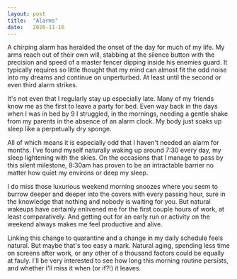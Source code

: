 ```yaml
---
layout: post
title:  "Alarms"
date:   2020-11-16
---
```

A chirping alarm has heralded the onset of the day for much of my life. My arms reach out of their own will, stabbing at the silence button with the precision and speed of a master fencer dipping inside his enemies guard. It typically requires so little thought that my mind can almost fit the odd noise into my dreams and continue on unperturbed. At least until the second or even third alarm strikes. 

It's not even that I regularly stay up especially late. Many of my friends know me as the first to leave a party for bed. Even way back in the days when I was in bed by 9 I struggled, in the mornings, needing a gentle shake from my parents in the absence of an alarm clock. My body just soaks up sleep like a perpetually dry sponge. 

All of which means it is especially odd that I haven't needed an alarm for months. I've found myself naturally waking up around 7:30 every day, my sleep lightening with the skies. On the occasions that I manage to pass by this silent milestone, 8:30am has proven to be an intractable barrier no matter how quiet my environs or deep my sleep. 

I do miss those luxurious weekend morning snoozes where you seem to burrow deeper and deeper into the covers with every passing hour, sure in the knowledge that nothing and nobody is waiting for you. But natural wakeups have certainly enlivened me for the first couple hours of work, at least comparatively. And getting out for an early run or activity on the weekend always makes me feel productive and alive. 

Linking this change to quarantine and a change in my daily schedule feels natural. But maybe that's too easy a mark. Natural aging, spending less time on screens after work, or any other of a thousand factors could be equally at fauly. I'll be very interested to see how long this morning routine persists, and whether I'll miss it when (or if?!) it leaves. 